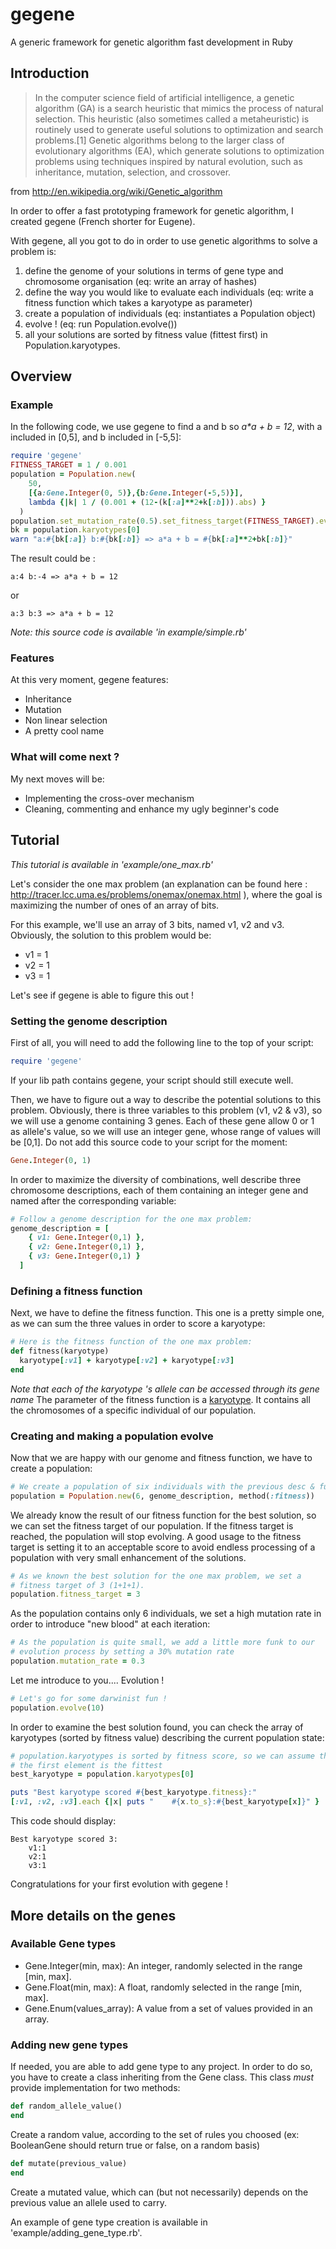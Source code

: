 gegene
======
A generic framework for genetic algorithm fast development in Ruby

Introduction
------------

>In the computer science field of artificial intelligence, a genetic algorithm (GA) is a search heuristic that mimics the process of natural selection. This heuristic (also sometimes called a metaheuristic) is routinely used to generate useful solutions to optimization and search problems.[1] Genetic algorithms belong to the larger class of evolutionary algorithms (EA), which generate solutions to optimization problems using techniques inspired by natural evolution, such as inheritance, mutation, selection, and crossover.

from http://en.wikipedia.org/wiki/Genetic_algorithm

In order to offer a fast prototyping framework for genetic algorithm, I created gegene (French shorter for Eugene).

With gegene, all you got to do in order to use genetic algorithms to solve a problem is:

1. define the genome of your solutions in terms of gene type and chromosome organisation (eq: write an array of hashes)
2. define the way you would like to evaluate each individuals (eq: write a fitness function which takes a karyotype as parameter)
3. create a population of individuals (eq: instantiates a Population object)
4. evolve ! (eq: run Population.evolve())
5. all your solutions are sorted by fitness value (fittest first) in Population.karyotypes.

Overview
--------

### Example

In the following code, we use gegene to find a and b so _a*a + b = 12_, with a included in [0,5], and b included in [-5,5]:
```Ruby
require 'gegene'
FITNESS_TARGET = 1 / 0.001
population = Population.new(
    50,
    [{a:Gene.Integer(0, 5)},{b:Gene.Integer(-5,5)}],
    lambda {|k| 1 / (0.001 + (12-(k[:a]**2+k[:b])).abs) }
  )
population.set_mutation_rate(0.5).set_fitness_target(FITNESS_TARGET).evolve(50)
bk = population.karyotypes[0]
warn "a:#{bk[:a]} b:#{bk[:b]} => a*a + b = #{bk[:a]**2+bk[:b]}"
```

The result could be :

	a:4 b:-4 => a*a + b = 12

or

	a:3 b:3 => a*a + b = 12

_Note: this source code is available 'in example/simple.rb'_

### Features

At this very moment, gegene features:

* Inheritance
* Mutation
* Non linear selection
* A pretty cool name

### What will come next ?

My next moves will be: 

* Implementing the cross-over mechanism
* Cleaning, commenting and enhance my ugly beginner's code

Tutorial
--------

*This tutorial is available in 'example/one_max.rb'*

Let's consider the one max problem (an explanation can be found here : http://tracer.lcc.uma.es/problems/onemax/onemax.html ), where the goal is  maximizing the number of ones of an array of bits.

For this example, we'll use an array of 3 bits, named v1, v2 and v3.
Obviously, the solution to this problem would be:

* v1 = 1
* v2 = 1
* v3 = 1

Let's see if gegene is able to figure this out !

### Setting the genome description

First of all, you will need to add the following line to the top of your script:
```Ruby
require 'gegene'
```

If your lib path contains gegene, your script should still execute well.

Then, we have to figure out a way to describe the potential solutions to this problem.
Obviously, there is three variables to this problem (v1, v2 & v3), so we will use a genome containing 3 genes.
Each of these gene allow 0 or 1 as allele's value, so we will use an integer gene, whose range of values will be [0,1]. Do not add this source code to your script for the moment:
```Ruby
Gene.Integer(0, 1)
```

In order to maximize the diversity of combinations, well describe three chromosome descriptions, each of them containing an integer gene and named after the corresponding variable:
```Ruby
# Follow a genome description for the one max problem:
genome_description = [
    { v1: Gene.Integer(0,1) },
    { v2: Gene.Integer(0,1) },
    { v3: Gene.Integer(0,1) }
  ]
```

### Defining a fitness function

Next, we have to define the fitness function. This one is a pretty simple one, as we can sum the three values in order to score a karyotype:
```Ruby
# Here is the fitness function of the one max problem:
def fitness(karyotype)
  karyotype[:v1] + karyotype[:v2] + karyotype[:v3]
end
```

_Note that each of the karyotype 's allele can be accessed through its gene name_
The parameter of the fitness function is a [karyotype]( http://en.wikipedia.org/wiki/Karyotype). It contains all the chromosomes of a specific individual of our population.

### Creating and making a population evolve

Now that we are happy with our genome and fitness function, we have to create a population:
```Ruby
# We create a population of six individuals with the previous desc & func:
population = Population.new(6, genome_description, method(:fitness))
````

We already know the result of our fitness function for the best solution, so we can set the fitness target of our population. If the fitness target is reached, the population will stop evolving. A good usage to the fitness target is setting it to an acceptable score to avoid endless processing of a population with very small enhancement of the solutions.
```Ruby
# As we known the best solution for the one max problem, we set a
# fitness target of 3 (1+1+1).
population.fitness_target = 3
````

As the population contains only 6 individuals, we set a high mutation rate in order to introduce "new blood" at each iteration:
```Ruby
# As the population is quite small, we add a little more funk to our
# evolution process by setting a 30% mutation rate
population.mutation_rate = 0.3
```

Let me introduce to you.... Evolution !
```Ruby
# Let's go for some darwinist fun !
population.evolve(10)
````

In order to examine the best solution found, you can check the array of karyotypes (sorted by fitness value) describing the current population state:
```Ruby
# population.karyotypes is sorted by fitness score, so we can assume that
# the first element is the fittest
best_karyotype = population.karyotypes[0]

puts "Best karyotype scored #{best_karyotype.fitness}:"
[:v1, :v2, :v3].each {|x| puts "    #{x.to_s}:#{best_karyotype[x]}" }
````

This code should display:

	Best karyotype scored 3:
    	v1:1
    	v2:1
    	v3:1

Congratulations for your first evolution with gegene !

More details on the genes
-------------------------

### Available Gene types

* Gene.Integer(min, max): An integer, randomly selected in the range [min, max].
* Gene.Float(min, max): A float, randomly selected in the range [min, max].
* Gene.Enum(values_array): A value from a set of values provided in an array.

### Adding new gene types

If needed, you are able to add gene type to any project.
In order to do so, you have to create a class inheriting from the Gene class.
This class *must* provide implementation for two methods:

````Ruby
def random_allele_value()
end
````
Create a random value, according to the set of rules you choosed (ex: BooleanGene should return true or false, on a random basis)

````Ruby
def mutate(previous_value)
end
````
Create a mutated value, which can (but not necessarily) depends on the previous value an allele used to carry.

An example of gene type creation is available in 'example/adding_gene_type.rb'.
